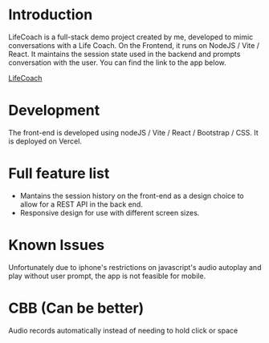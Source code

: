 # Introduction
LifeCoach is a full-stack demo project created by me, developed to mimic conversations with a Life Coach. On the Frontend, it runs on NodeJS / Vite / React. It maintains the session state used in the backend and prompts conversation with the user.
You can find the link to the app below.

[LifeCoach](https://lifecoach-frontend.vercel.app/)

# Development
The front-end is developed using nodeJS / Vite / React / Bootstrap / CSS.
It is deployed on Vercel.

# Full feature list
- Mantains the session history on the front-end as a design choice to allow for a REST API in the back end.
- Responsive design for use with different screen sizes.

# Known Issues
Unfortunately due to iphone's restrictions on javascript's audio autoplay and play without user prompt, the app is not feasible for mobile.

# CBB (Can be better)
Audio records automatically instead of needing to hold click or space
